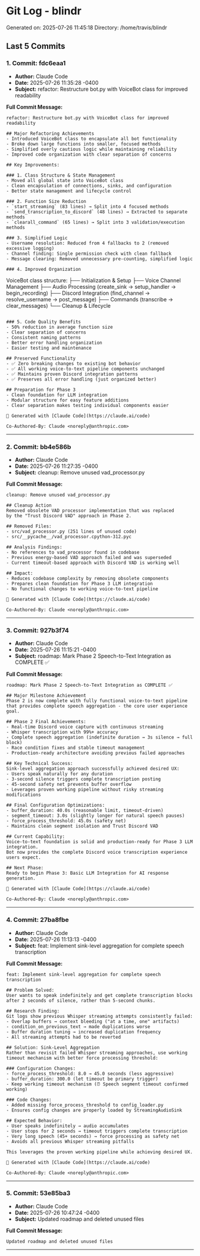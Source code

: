 # Git Log - blindr

Generated on: 2025-07-26 11:45:18
Directory: /home/travis/blindr

## Last 5 Commits

### 1. Commit: fdc6eaa1

- **Author:** Claude Code
- **Date:** 2025-07-26 11:35:28 -0400
- **Subject:** refactor: Restructure bot.py with VoiceBot class for improved readability

**Full Commit Message:**
```
refactor: Restructure bot.py with VoiceBot class for improved readability

## Major Refactoring Achievements
- Introduced VoiceBot class to encapsulate all bot functionality
- Broke down large functions into smaller, focused methods
- Simplified overly cautious logic while maintaining reliability
- Improved code organization with clear separation of concerns

## Key Improvements:

### 1. Class Structure & State Management
- Moved all global state into VoiceBot class
- Clean encapsulation of connections, sinks, and configuration
- Better state management and lifecycle control

### 2. Function Size Reduction
- `start_streaming` (83 lines) → Split into 4 focused methods
- `send_transcription_to_discord` (48 lines) → Extracted to separate methods
- `clearall_command` (65 lines) → Split into 3 validation/execution methods

### 3. Simplified Logic
- Username resolution: Reduced from 4 fallbacks to 2 (removed excessive logging)
- Channel finding: Single permission check with clean fallback
- Message clearing: Removed unnecessary pre-counting, simplified logic

### 4. Improved Organization
```
VoiceBot class structure:
├── Initialization & Setup
├── Voice Channel Management
├── Audio Processing (create_sink → setup_handler → begin_recording)
├── Discord Integration (find_channel → resolve_username → post_message)
├── Commands (transcribe → clear_messages)
└── Cleanup & Lifecycle
```

### 5. Code Quality Benefits
- 50% reduction in average function size
- Clear separation of concerns
- Consistent naming patterns
- Better error handling organization
- Easier testing and maintenance

## Preserved Functionality
- ✅ Zero breaking changes to existing bot behavior
- ✅ All working voice-to-text pipeline components unchanged
- ✅ Maintains proven Discord integration patterns
- ✅ Preserves all error handling (just organized better)

## Preparation for Phase 3
- Clean foundation for LLM integration
- Modular structure for easy feature additions
- Clear separation makes testing individual components easier

🤖 Generated with [Claude Code](https://claude.ai/code)

Co-Authored-By: Claude <noreply@anthropic.com>
```

---

### 2. Commit: bb4e586b

- **Author:** Claude Code
- **Date:** 2025-07-26 11:27:35 -0400
- **Subject:** cleanup: Remove unused vad_processor.py

**Full Commit Message:**
```
cleanup: Remove unused vad_processor.py

## Cleanup Action
Removed obsolete VAD processor implementation that was replaced
by the "Trust Discord VAD" approach in Phase 2.

## Removed Files:
- src/vad_processor.py (251 lines of unused code)
- src/__pycache__/vad_processor.cpython-312.pyc

## Analysis Findings:
- No references to vad_processor found in codebase
- Previous energy-based VAD approach failed and was superseded
- Current timeout-based approach with Discord VAD is working well

## Impact:
- Reduces codebase complexity by removing obsolete components
- Prepares clean foundation for Phase 3 LLM integration
- No functional changes to working voice-to-text pipeline

🤖 Generated with [Claude Code](https://claude.ai/code)

Co-Authored-By: Claude <noreply@anthropic.com>
```

---

### 3. Commit: 927b3f74

- **Author:** Claude Code
- **Date:** 2025-07-26 11:15:21 -0400
- **Subject:** roadmap: Mark Phase 2 Speech-to-Text Integration as COMPLETE ✅

**Full Commit Message:**
```
roadmap: Mark Phase 2 Speech-to-Text Integration as COMPLETE ✅

## Major Milestone Achievement
Phase 2 is now complete with fully functional voice-to-text pipeline
that provides complete speech aggregation - the core user experience goal.

## Phase 2 Final Achievements:
- Real-time Discord voice capture with continuous streaming
- Whisper transcription with 99%+ accuracy
- Complete speech aggregation (indefinite duration → 3s silence → full block)
- Race condition fixes and stable timeout management
- Production-ready architecture avoiding previous failed approaches

## Key Technical Success:
Sink-level aggregation approach successfully achieved desired UX:
- Users speak naturally for any duration
- 3-second silence triggers complete transcription posting
- 45-second safety net prevents buffer overflow
- Leverages proven working pipeline without risky streaming modifications

## Final Configuration Optimizations:
- buffer_duration: 40.0s (reasonable limit, timeout-driven)
- segment_timeout: 3.0s (slightly longer for natural speech pauses)
- force_process_threshold: 45.0s (safety net)
- Maintains clean segment isolation and Trust Discord VAD

## Current Capability:
Voice-to-text foundation is solid and production-ready for Phase 3 LLM integration.
Bot now provides the complete Discord voice transcription experience users expect.

## Next Phase:
Ready to begin Phase 3: Basic LLM Integration for AI response generation.

🤖 Generated with [Claude Code](https://claude.ai/code)

Co-Authored-By: Claude <noreply@anthropic.com>
```

---

### 4. Commit: 27ba8fbe

- **Author:** Claude Code
- **Date:** 2025-07-26 11:13:13 -0400
- **Subject:** feat: Implement sink-level aggregation for complete speech transcription

**Full Commit Message:**
```
feat: Implement sink-level aggregation for complete speech transcription

## Problem Solved:
User wants to speak indefinitely and get complete transcription blocks
after 2 seconds of silence, rather than 5-second chunks.

## Research Finding:
Git logs show previous Whisper streaming attempts consistently failed:
- Overlap buffers → context bleeding ("at a time, one" artifacts)
- condition_on_previous_text → made duplications worse
- Buffer duration tuning → increased duplication frequency
- All streaming attempts had to be reverted

## Solution: Sink-Level Aggregation
Rather than revisit failed Whisper streaming approaches, use working
timeout mechanism with better force processing threshold:

### Configuration Changes:
- force_process_threshold: 8.0 → 45.0 seconds (less aggressive)
- buffer_duration: 300.0 (let timeout be primary trigger)
- Keep working timeout mechanism (⏰ Speech segment timeout confirmed working)

### Code Changes:
- Added missing force_process_threshold to config_loader.py
- Ensures config changes are properly loaded by StreamingAudioSink

## Expected Behavior:
- User speaks indefinitely → audio accumulates
- User stops for 2 seconds → timeout triggers complete transcription
- Very long speech (45+ seconds) → force processing as safety net
- Avoids all previous Whisper streaming pitfalls

This leverages the proven working pipeline while achieving desired UX.

🤖 Generated with [Claude Code](https://claude.ai/code)

Co-Authored-By: Claude <noreply@anthropic.com>
```

---

### 5. Commit: 53e85ba3

- **Author:** Claude Code
- **Date:** 2025-07-26 10:47:24 -0400
- **Subject:** Updated roadmap and deleted unused files

**Full Commit Message:**
```
Updated roadmap and deleted unused files
```

---

